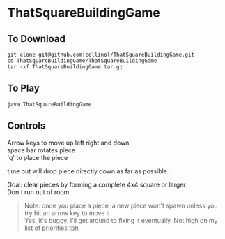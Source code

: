 # ThatSquareBuildingGame


## To Download
```
git clone git@github.com:collinol/ThatSquareBuildingGame.git
cd ThatSquareBuildingGame/ThatSquareBuildingGame
tar -xf ThatSquareBuildingGame.tar.gz
```
## To Play
```
java ThatSquareBuildingGame
```
## Controls

Arrow keys to move up left right and down  
space bar rotates piece  
'q' to place the piece  

time out will drop piece directly down as far as possible.  

Goal: clear pieces by forming a complete 4x4 square or larger  
Don't run out of room

> Note: once you place a piece, a new piece won't spawn unless you try hit an arrow key to move it  
> Yes, it's buggy. I'll get around to fixing it eventually. Not high on my list of priorities tbh


